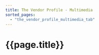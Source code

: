 ```yaml
---
title: The Vendor Profile - Multimedia
sorted_pages:
  - "the_vendor_profile_multimedia_tab"
---
```

# {{page.title}}
